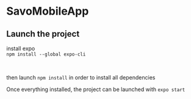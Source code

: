 # SavoMobileApp

## Launch the project 

install expo </br>
`npm install --global expo-cli`

</br>

then launch `npm install` in order to install all dependencies
</br>

Once everything installed, the project can be launched with `expo start`
